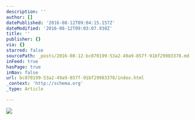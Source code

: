 ```yaml
---
description: ''
author: []
datePublished: '2016-08-12T09:04:15.157Z'
dateModified: '2016-08-12T09:03:07.938Z'
title: ''
publisher: {}
via: {}
starred: false
sourcePath: _posts/2016-08-12-bc070199-53a2-49a9-857f-91bf29983378.md
inFeed: true
hasPage: true
inNav: false
url: bc070199-53a2-49a9-857f-91bf29983378/index.html
_context: 'http://schema.org'
_type: Article

---
```

![](https://the-grid-user-content.s3-us-west-2.amazonaws.com/82dee714-a939-47de-9358-84b6540367b7.jpg)
